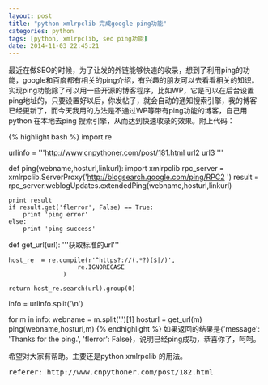 ```yaml
---
layout: post
title: "python xmlrpclib 完成google ping功能"
categories: python
tags: [python, xmlrpclib, seo ping功能]
date: 2014-11-03 22:45:21
---
```


最近在做SEO的时候，为了让发的外链能够快速的收录，想到了利用ping的功能，google和百度都有相关的ping介绍，有兴趣的朋友可以去看看相关的知识。实现ping功能除了可以用一些开源的博客程序，比如WP，它是可以在后台设置ping地址的，只要设置好以后，你发帖子，就会自动的通知搜索引擎，我的博客已经更新了，而今天我用的方法是不通过WP等带有ping功能的博客，自己用python 在本地去ping 搜索引擎，从而达到快速收录的效果。附上代码：

{% highlight bash %}
import re

urlinfo = '''http://www.cnpythoner.com/post/181.html
url2
url3
'''

def ping(webname,hosturl,linkurl):
    import xmlrpclib
    rpc_server = xmlrpclib.ServerProxy('http://blogsearch.google.com/ping/RPC2 ')
    result = rpc_server.weblogUpdates.extendedPing(webname,hosturl,linkurl)

    print result                                    
    if result.get('flerror', False) == True:
        print 'ping error'
    else:
        print 'ping success'


def get_url(url):
    '''获取标准的url'''
    
    host_re  = re.compile(r'^https?://(.*?)($|/)',
                       re.IGNORECASE
                   )
    
    return host_re.search(url).group(0)


info = urlinfo.split('\n')

for m in info:
    webname = m.split('.')[1]
    hosturl = get_url(m)
    ping(webname,hosturl,m)
{% endhighlight %}
如果返回的结果是{'message': 'Thanks for the ping.', 'flerror': False}，说明已经ping成功，恭喜你了，呵呵。

希望对大家有帮助。主要还是python xmlrpclib 的用法。


<pre>
referer: http://www.cnpythoner.com/post/182.html
</pre>
